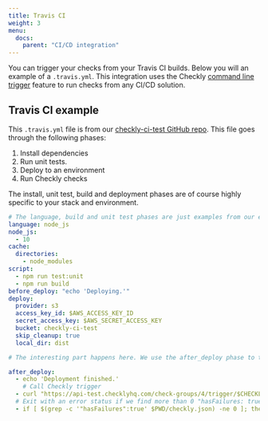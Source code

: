 ```yaml
---
title: Travis CI
weight: 3
menu:
  docs:
    parent: "CI/CD integration"
---
```


You can trigger your checks from your Travis CI builds. Below you will an example of a `.travis.yml`. This integration 
uses the Checkly [command line trigger](/docs/cicd/triggers/) feature to run checks from any CI/CD solution.

## Travis CI example

This `.travis.yml` file is from our [checkly-ci-test GitHub repo](https://github.com/checkly/checkly-ci-test).  This file 
goes through the following phases:

1. Install dependencies
2. Run unit tests.
3. Deploy to an environment
4. Run Checkly checks 

The install, unit test, build and deployment phases are of course highly specific to your stack and environment. 

```yaml
# The language, build and unit test phases are just examples from our example repo
language: node_js
node_js:
  - 10
cache:
  directories:
    - node_modules    
script:
  - npm run test:unit
  - npm run build  
before_deploy: "echo 'Deploying.'"
deploy:
  provider: s3
  access_key_id: $AWS_ACCESS_KEY_ID
  secret_access_key: $AWS_SECRET_ACCESS_KEY
  bucket: checkly-ci-test
  skip_cleanup: true
  local_dir: dist 

# The interesting part happens here. We use the after_deploy phase to trigger Checkly and either pass or fail the build.

after_deploy: 
  - echo 'Deployment finished.'
    # Call Checkly trigger
  - curl "https://api-test.checklyhq.com/check-groups/4/trigger/$CHECKLY_TOKEN" > $PWD/checkly.json
  # Exit with an error status if we find more than 0 "hasFailures: true" in the output
  - if [ $(grep -c '"hasFailures":true' $PWD/checkly.json) -ne 0 ]; then exit 1; fi
```


